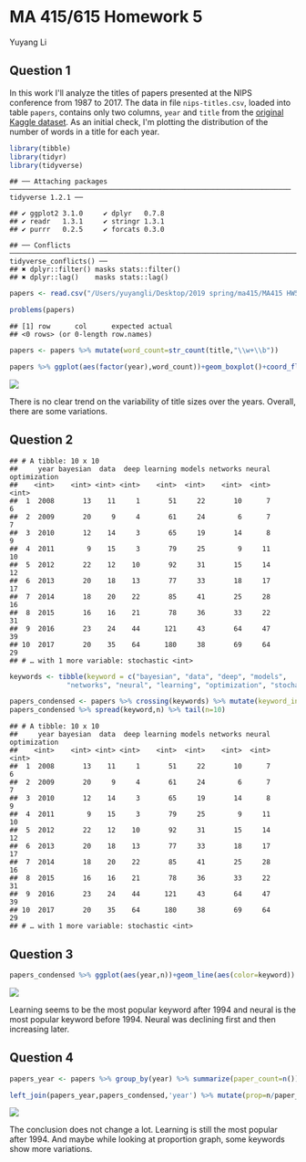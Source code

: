 MA 415/615 Homework 5
================
Yuyang Li

Question 1
----------

In this work I'll analyze the titles of papers presented at the NIPS conference from 1987 to 2017. The data in file `nips-titles.csv`, loaded into table `papers`, contains only two columns, `year` and `title` from the [original Kaggle dataset](https://www.kaggle.com/benhamner/nips-papers). As an initial check, I'm plotting the distribution of the number of words in a title for each year.

``` r
library(tibble) 
library(tidyr) 
library(tidyverse)
```

    ## ── Attaching packages ───────────────────────────────────────────────────────────────────── tidyverse 1.2.1 ──

    ## ✔ ggplot2 3.1.0     ✔ dplyr   0.7.8
    ## ✔ readr   1.3.1     ✔ stringr 1.3.1
    ## ✔ purrr   0.2.5     ✔ forcats 0.3.0

    ## ── Conflicts ──────────────────────────────────────────────────────────────────────── tidyverse_conflicts() ──
    ## ✖ dplyr::filter() masks stats::filter()
    ## ✖ dplyr::lag()    masks stats::lag()

``` r
papers <- read.csv("/Users/yuyangli/Desktop/2019 spring/ma415/MA415 HW5 Yuyang Li/data/nips-titles.csv")
```

``` r
problems(papers)
```

    ## [1] row      col      expected actual  
    ## <0 rows> (or 0-length row.names)

``` r
papers <- papers %>% mutate(word_count=str_count(title,"\\w+\\b"))
```

``` r
papers %>% ggplot(aes(factor(year),word_count))+geom_boxplot()+coord_flip()
```

![](hw5_files/figure-markdown_github/q1%20part4-1.png)

There is no clear trend on the variability of title sizes over the years. Overall, there are some variations.

Question 2
----------

    ## # A tibble: 10 x 10
    ##     year bayesian  data  deep learning models networks neural optimization
    ##    <int>    <int> <int> <int>    <int>  <int>    <int>  <int>        <int>
    ##  1  2008       13    11     1       51     22       10      7            6
    ##  2  2009       20     9     4       61     24        6      7            7
    ##  3  2010       12    14     3       65     19       14      8            9
    ##  4  2011        9    15     3       79     25        9     11           10
    ##  5  2012       22    12    10       92     31       15     14           12
    ##  6  2013       20    18    13       77     33       18     17           17
    ##  7  2014       18    20    22       85     41       25     28           16
    ##  8  2015       16    16    21       78     36       33     22           31
    ##  9  2016       23    24    44      121     43       64     47           39
    ## 10  2017       20    35    64      180     38       69     64           29
    ## # … with 1 more variable: stochastic <int>

``` r
keywords <- tibble(keyword = c("bayesian", "data", "deep", "models",
              "networks", "neural", "learning", "optimization", "stochastic"))

papers_condensed <- papers %>% crossing(keywords) %>% mutate(keyword_in_title=str_detect(str_to_lower(title),keyword)) %>% count(year,keyword,wt=keyword_in_title)
papers_condensed %>% spread(keyword,n) %>% tail(n=10)
```

    ## # A tibble: 10 x 10
    ##     year bayesian  data  deep learning models networks neural optimization
    ##    <int>    <int> <int> <int>    <int>  <int>    <int>  <int>        <int>
    ##  1  2008       13    11     1       51     22       10      7            6
    ##  2  2009       20     9     4       61     24        6      7            7
    ##  3  2010       12    14     3       65     19       14      8            9
    ##  4  2011        9    15     3       79     25        9     11           10
    ##  5  2012       22    12    10       92     31       15     14           12
    ##  6  2013       20    18    13       77     33       18     17           17
    ##  7  2014       18    20    22       85     41       25     28           16
    ##  8  2015       16    16    21       78     36       33     22           31
    ##  9  2016       23    24    44      121     43       64     47           39
    ## 10  2017       20    35    64      180     38       69     64           29
    ## # … with 1 more variable: stochastic <int>

Question 3
----------

``` r
papers_condensed %>% ggplot(aes(year,n))+geom_line(aes(color=keyword))
```

![](hw5_files/figure-markdown_github/q3-1.png)

Learning seems to be the most popular keyword after 1994 and neural is the most popular keyword before 1994. Neural was declining first and then increasing later.

Question 4
----------

``` r
papers_year <- papers %>% group_by(year) %>% summarize(paper_count=n())

left_join(papers_year,papers_condensed,'year') %>% mutate(prop=n/paper_count) %>% ggplot(aes(year,prop))+geom_line(aes(color=keyword))
```

![](hw5_files/figure-markdown_github/q4-1.png)

The conclusion does not change a lot. Learning is still the most popular after 1994. And maybe while looking at proportion graph, some keywords show more variations.
